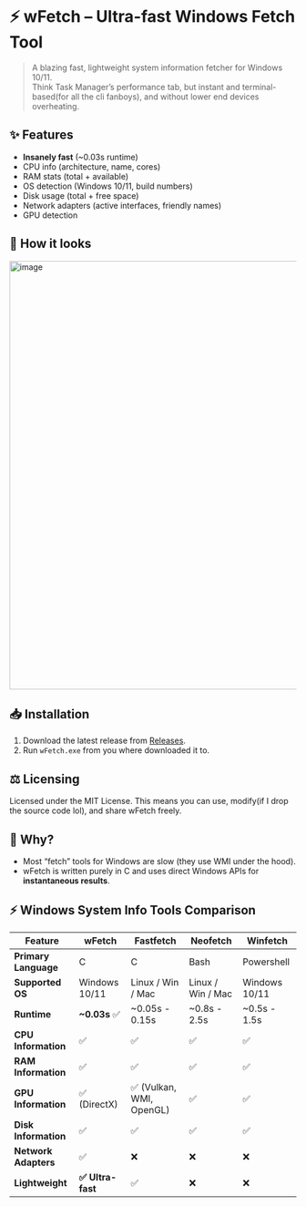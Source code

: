 # ⚡ wFetch – Ultra-fast Windows Fetch Tool  

> A blazing fast, lightweight system information fetcher for Windows 10/11.  
> Think Task Manager’s performance tab, but instant and terminal-based(for all the cli fanboys), and without lower end devices overheating.  

## ✨ Features
- **Insanely fast** (~0.03s runtime)  
- CPU info (architecture, name, cores)  
- RAM stats (total + available)  
- OS detection (Windows 10/11, build numbers)  
- Disk usage (total + free space)  
- Network adapters (active interfaces, friendly names)  
- GPU detection

## 📸 How it looks
<img width="1480" height="752" alt="image" src="https://github.com/user-attachments/assets/694d1ab9-8da1-4c4f-837e-3a0654b08765" />

## 📥 Installation
1. Download the latest release from [Releases](https://github.com/dogalesz/wFetch/releases).  
2. Run `wFetch.exe` from you where downloaded it to.

## ⚖️ Licensing
Licensed under the MIT License.
This means you can use, modify(if I drop the source code lol), and share wFetch freely.  

## 🌟 Why?
- Most “fetch” tools for Windows are slow (they use WMI under the hood).  
- wFetch is written purely in C and uses direct Windows APIs for **instantaneous results**.

## ⚡ Windows System Info Tools Comparison
 Feature                     | **wFetch** | Fastfetch        | Neofetch         | Winfetch         |
|------------------------------|-----------------|-----------------|-----------------|-----------------|
| **Primary Language**         | C               | C               | Bash            | Powershell       |
| **Supported OS**             | Windows 10/11   | Linux / Win / Mac | Linux / Win / Mac | Windows 10/11    |
| **Runtime**                  | **~0.03s** ✅   | ~0.05s - 0.15s  | ~0.8s - 2.5s     | ~0.5s - 1.5s   |
| **CPU Information**          | ✅              | ✅              | ✅              | ✅              |
| **RAM Information**          | ✅              | ✅              | ✅              | ✅              |
| **GPU Information**          | ✅ (DirectX)       | ✅ (Vulkan, WMI, OpenGL) | ✅              | ✅              |
| **Disk Information**         | ✅              | ✅              | ✅              | ✅              |
| **Network Adapters**         | ✅              | ❌              | ❌              | ❌              |
| **Lightweight**              | **✅ Ultra-fast** | ✅              | ❌              | ❌              |
